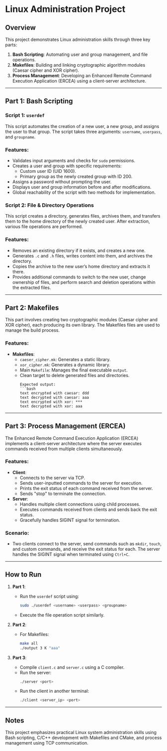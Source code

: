 # Linux Administration Project

## Overview
This project demonstrates Linux administration skills through three key parts:
1. **Bash Scripting**: Automating user and group management, and file operations.
2. **Makefiles**: Building and linking cryptographic algorithm modules (Caesar cipher and XOR cipher).
3. **Process Management**: Developing an Enhanced Remote Command Execution Application (ERCEA) using a client-server architecture.

---

## Part 1: Bash Scripting

### Script 1: `userdef`
This script automates the creation of a new user, a new group, and assigns the user to that group. The script takes three arguments: `username`, `userpass`, and `groupname`. 

### Features:
- Validates input arguments and checks for `sudo` permissions.
- Creates a user and group with specific requirements:
  - Custom user ID (UID 1600).
  - Primary group as the newly created group with ID 200.
- Assigns a password without prompting the user.
- Displays user and group information before and after modifications.
- Global reachability of the script with two methods for implementation.

### Script 2: File & Directory Operations
This script creates a directory, generates files, archives them, and transfers them to the home directory of the newly created user. After extraction, various file operations are performed.

### Features:
- Removes an existing directory if it exists, and creates a new one.
- Generates `.c` and `.h` files, writes content into them, and archives the directory.
- Copies the archive to the new user’s home directory and extracts it there.
- Provides additional commands to switch to the new user, change ownership of files, and perform search and deletion operations within the extracted files.

---

## Part 2: Makefiles 

This part involves creating two cryptographic modules (Caesar cipher and XOR cipher), each producing its own library. The Makefiles files are used to manage the build process.

### Features:
- **Makefiles**:
  - `caeser_cipher.mk`: Generates a static library.
  - `xor_cipher.mk`: Generates a dynamic library.
  - Main `Makefile`: Manages the final executable `output`.
  - Clean target to delete generated files and directories.
    ```
    Expected output:
    ```bash
    text encrypted with caesar: ddd
    text decrypted with caesar: aaa
    text encrypted with xor: ***
    text decrypted with xor: aaa
    ```

---

## Part 3: Process Management (ERCEA)

The Enhanced Remote Command Execution Application (ERCEA) implements a client-server architecture where the server executes commands received from multiple clients simultaneously.

### Features:
- **Client**:
  - Connects to the server via TCP.
  - Sends user-inputted commands to the server for execution.
  - Prints the exit status of each command received from the server.
  - Sends "stop" to terminate the connection.
- **Server**:
  - Handles multiple client connections using child processes.
  - Executes commands received from clients and sends back the exit status.
  - Gracefully handles SIGINT signal for termination.

### Scenario:
- Two clients connect to the server, send commands such as `mkdir`, `touch`, and custom commands, and receive the exit status for each. The server handles the SIGINT signal when terminated using `Ctrl+C`.

---


## How to Run

1. **Part 1**:
   - Run the `userdef` script using:
     ```bash
     sudo ./userdef <username> <userpass> <groupname>
     ```
   - Execute the file operation script similarly.
   
2. **Part 2**:
   - For Makefiles:
     ```bash
     make all
     ./output 3 K "aaa"
     ```
     
3. **Part 3**:
   - Compile `client.c` and `server.c` using a C compiler.
   - Run the server:
     ```bash
     ./server <port>
     ```
   - Run the client in another terminal:
     ```bash
     ./client <server_ip> <port>
     ```

---

## Notes
This project emphasizes practical Linux system administration skills using Bash scripting, C/C++ development with Makefiles and CMake, and process management using TCP communication.
